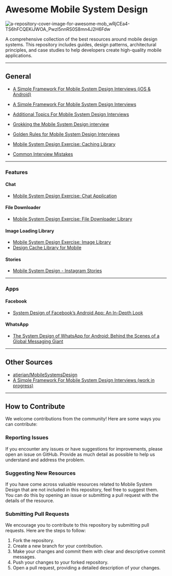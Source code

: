 # Awesome Mobile System Design

![a-repository-cover-image-for-awesome-mob_wRjCEa4-TS6hFCQEKiJWOA_Pwzl5nnRS0S8mn4J2H6Fdw](https://github.com/user-attachments/assets/442a3435-71a7-4fe1-b553-f2f4ce7cd057)


A comprehensive collection of the best resources around mobile design systems. This repository includes guides, design patterns, architectural principles, and case studies to help developers create high-quality mobile applications.

---

## General
- [A Simple Framework For Mobile System Design Interviews (iOS & Android)](https://github.com/weeeBox/mobile-system-design)
- [A Simple Framework For Mobile System Design Interviews](https://proandroiddev.com/a-simple-framework-for-mobile-system-design-interviews-89f6f4134b84)
- [Additional Topics For Mobile System Design Interviews](https://proandroiddev.com/additional-topic-for-mobile-system-design-interviews-4c581cd93f0a)
- [Grokking the Mobile System Design interview](https://artem-goncharov.medium.com/grokking-the-mobile-system-design-interview-6a06fa94491b)
- [Golden Rules for Mobile System Design Interviews](https://medium.com/@engineervishvnath/golden-rules-for-mobile-system-design-interviews-bd7b71e4f454)
  
- [Mobile System Design Exercise: Caching Library](https://proandroiddev.com/mobile-system-design-exercise-caching-library-8b3b5f1433cd)
- [Common Interview Mistakes](https://proandroiddev.com/common-interview-mistakes-dba0518bb6c0)

---
### Features
#### Chat
- [Mobile System Design Exercise: Chat Application](https://proandroiddev.com/mobile-system-design-exercise-chat-application-12223a0c1ac)

#### File Downloader
- [Mobile System Design Exercise: File Downloader Library](https://proandroiddev.com/mobile-system-design-exercise-file-downloader-library-ccb8ac0e5be4)

#### Image Loading Library
- [Mobile System Design Exercise: Image Library](https://proandroiddev.com/mobile-system-design-exercise-image-library-83999eb0ad3c)
- [Design Cache Library for Mobile](https://medium.com/@engineervishvnath/design-cache-library-for-mobile-6e5e2cddfc73)

#### Stories
- [Mobile System Design - Instagram Stories](https://rahul9650ray.medium.com/mobile-system-design-instagram-stories-786e910d17a6)
---

### Apps
#### Facebook
- [System Design of Facebook’s Android App: An In-Depth Look](https://medium.com/@YodgorbekKomilo/system-design-of-facebooks-android-app-an-in-depth-look-00add9b180c9)

#### WhatsApp
- [The System Design of WhatsApp for Android: Behind the Scenes of a Global Messaging Giant](https://medium.com/@YodgorbekKomilo/the-system-design-of-whatsapp-for-android-behind-the-scenes-of-a-global-messaging-giant-c80175b18016)

---

## Other Sources
- [atierian/MobileSystemsDesign](https://gist.github.com/atierian/610538f39a4844881e20b673f4c8e8dc)
- [A Simple Framework For Mobile System Design Interviews (work in progress)](https://github.com/weeeBox/mobile-system-design)

---

## How to Contribute

We welcome contributions from the community! Here are some ways you can contribute:

### Reporting Issues

If you encounter any issues or have suggestions for improvements, please open an issue on GitHub. Provide as much detail as possible to help us understand and address the problem.

### Suggesting New Resources

If you have come across valuable resources related to Mobile System Design that are not included in this repository, feel free to suggest them. You can do this by opening an issue or submitting a pull request with the details of the resource.

### Submitting Pull Requests

We encourage you to contribute to this repository by submitting pull requests. Here are the steps to follow:

1. Fork the repository.
2. Create a new branch for your contribution.
3. Make your changes and commit them with clear and descriptive commit messages.
4. Push your changes to your forked repository.
5. Open a pull request, providing a detailed description of your changes.

